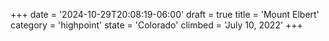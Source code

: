 +++
date = '2024-10-29T20:08:19-06:00'
draft = true
title = 'Mount Elbert'
category = 'highpoint'
state = 'Colorado'
climbed = 'July 10, 2022'
+++
